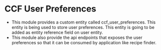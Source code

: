# CCF User Preferences

- This module provides a custom entity called ccf_user_preferences. This entity is
being used to store user preferences. This entity is going to be added as 
entity reference field on user entity.
- This module also provide the api endpoints that exposes the user preferences so
that it can be consumed by application like recipe finder.
